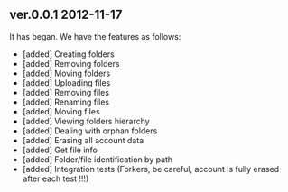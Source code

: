 ## ver.0.0.1 2012-11-17

It has began. We have the features as follows:

* [added] Creating folders
* [added] Removing folders
* [added] Moving folders
* [added] Uploading files
* [added] Removing files
* [added] Renaming files
* [added] Moving files
* [added] Viewing folders hierarchy
* [added] Dealing with orphan folders
* [added] Erasing all account data
* [added] Get file info
* [added] Folder/file identification by path
* [added] Integration tests (Forkers, be careful, account is fully erased after each test !!!)